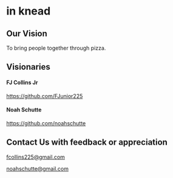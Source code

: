 # in knead

## Our Vision
To bring people together through pizza.

## Visionaries

#### FJ Collins Jr
https://github.com/FJunior225

#### Noah Schutte
https://github.com/noahschutte

## Contact Us with feedback or appreciation
fcollins225@gmail.com

noahschutte@gmail.com
